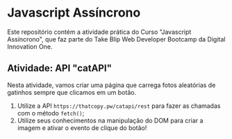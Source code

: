 # Javascript Assíncrono

Este repositório contém a atividade prática do Curso  "Javascript Assíncrono", que faz parte do Take Blip Web Developer Bootcamp da Digital Innovation One.

## 

## Atividade: API "catAPI"

Nesta atividade, vamos criar uma página que carrega fotos aleatórias de gatinhos sempre que clicamos em um botão.

1. Utilize a API `https://thatcopy.pw/catapi/rest` para fazer as chamadas com o método `fetch()`;
2. Utilize seus conhecimentos na manipulação do DOM para criar a imagem e ativar o evento de clique do botão!